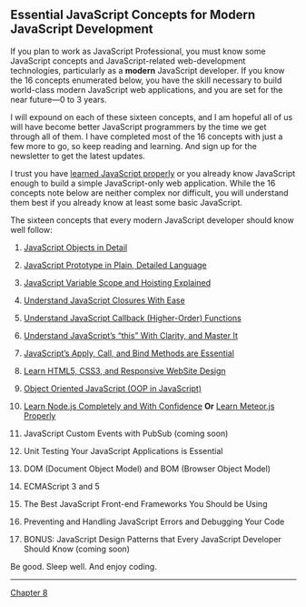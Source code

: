 **Essential JavaScript Concepts for Modern JavaScript Development**
-------------------------------------------------------------------

If you plan to work as JavaScript Professional, you must know some JavaScript concepts and JavaScript-related web-development technologies, particularly as a **modern** JavaScript developer. If you know the 16 concepts enumerated below, you have the skill necessary to build world-class modern JavaScript web applications, and you are set for the near future—0 to 3 years.

I will expound on each of these sixteen concepts, and I am hopeful all of us will have become better JavaScript programmers by the time we get through all of them. I have completed most of the 16 concepts with just a few more to go, so keep reading and learning. And sign up for the newsletter to get the latest updates.

I trust you have [learned JavaScript properly](http://javascriptissexy.com/how-to-learn-javascript-properly/) or you already know JavaScript enough to build a simple JavaScript-only web application. While the 16 concepts note below are neither complex nor difficult, you will understand them best if you already know at least some basic JavaScript.

The sixteen concepts that every modern JavaScript developer should know well follow:

1.  [JavaScript Objects in Detail](http://javascriptissexy.com/javascript-objects-in-detail/)
2.  [JavaScript Prototype in Plain, Detailed Language](http://javascriptissexy.com/javascript-prototype-in-plain-detailed-language/)
3.  [JavaScript Variable Scope and Hoisting Explained](http://javascriptissexy.com/javascript-variable-scope-and-hoisting-explained/)
4.  [Understand JavaScript Closures With Ease](http://javascriptissexy.com/understand-javascript-closures-with-ease/ "Understand JavaScript Closures With Ease")
5.  [Understand JavaScript Callback (Higher-Order) Functions](http://javascriptissexy.com/understand-javascript-callback-functions-and-use-them/ "Understand JavaScript Callback Functions and Use Them")
6.  [Understand JavaScript’s “this” With Clarity, and Master It](http://javascriptissexy.com/understand-javascripts-this-with-clarity-and-master-it/ "Understand JavaScript’s “this” With Clarity, and Master It")
7.  [JavaScript’s Apply, Call, and Bind Methods are Essential](http://javascriptissexy.com/javascript-apply-call-and-bind-methods-are-essential-for-javascript-professionals/ "JavaScript’s Apply, Call, and Bind Methods are Essential for JavaScript Professionals")
8.  [Learn HTML5, CSS3, and Responsive WebSite Design](http://javascriptissexy.com/learn-html5-css3-and-responsive-web-site-design-in-one-go/ "Learn HTML5, CSS3, and Responsive WebSite Design in One Go")
9.  [Object Oriented JavaScript (OOP in JavaScript)](http://javascriptissexy.com/oop-in-javascript-what-you-need-to-know/ "OOP In JavaScript: What You NEED to Know")
10.  [Learn Node.js Completely and With Confidence](http://javascriptissexy.com/learn-node-js-completely-and-with-confidence/ "Learn Node.js Completely and with Confidence") **Or** [Learn Meteor.js Properly](http://javascriptissexy.com/learn-meteor-js-properly/ "Learn Meteor.js Properly")

12.  JavaScript Custom Events with PubSub (coming soon)
13.  Unit Testing Your JavaScript Applications is Essential
14.  DOM (Document Object Model) and BOM (Browser Object Model)
15.  ECMAScript 3 and 5
16.  The Best JavaScript Front-end Frameworks You Should be Using
17.  Preventing and Handling JavaScript Errors and Debugging Your Code
18.  BONUS: JavaScript Design Patterns that Every JavaScript Developer Should Know (coming soon)

Be good. Sleep well. And enjoy coding.

-----------------------

[Chapter 8](ch08.md)

